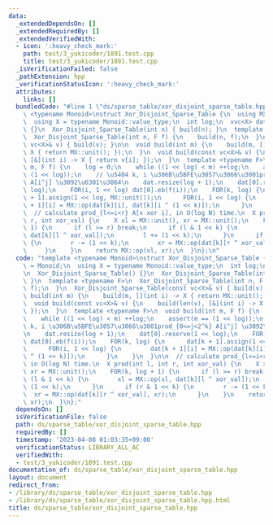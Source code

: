 ```yaml
---
data:
  _extendedDependsOn: []
  _extendedRequiredBy: []
  _extendedVerifiedWith:
  - icon: ':heavy_check_mark:'
    path: test/3_yukicoder/1891.test.cpp
    title: test/3_yukicoder/1891.test.cpp
  _isVerificationFailed: false
  _pathExtension: hpp
  _verificationStatusIcon: ':heavy_check_mark:'
  attributes:
    links: []
  bundledCode: "#line 1 \"ds/sparse_table/xor_disjoint_sparse_table.hpp\"\ntemplate\
    \ <typename Monoid>\nstruct Xor_Disjoint_Sparse_Table {\n  using MX = Monoid;\n\
    \  using X = typename Monoid::value_type;\n  int log;\n  vvc<X> dat;\n\n  Xor_Disjoint_Sparse_Table()\
    \ {}\n  Xor_Disjoint_Sparse_Table(int n) { build(n); }\n  template <typename F>\n\
    \  Xor_Disjoint_Sparse_Table(int n, F f) {\n    build(n, f);\n  }\n  Xor_Disjoint_Sparse_Table(const\
    \ vc<X>& v) { build(v); }\n\n  void build(int m) {\n    build(m, [](int i) ->\
    \ X { return MX::unit(); });\n  }\n  void build(const vc<X>& v) {\n    build(len(v),\
    \ [&](int i) -> X { return v[i]; });\n  }\n  template <typename F>\n  void build(int\
    \ m, F f) {\n    log = 0;\n    while ((1 << log) < m) ++log;\n    assert(m ==\
    \ (1 << log));\n    // \u5404 k, i \u306B\u5BFE\u3057\u3066\u3001prod_{0<=j<2^k}\
    \ A[i^j] \u3092\u6301\u3064\n    dat.resize(log + 1);\n    dat[0].reserve(1 <<\
    \ log);\n    FOR(i, 1 << log) dat[0].eb(f(i));\n    FOR(k, log) {\n      dat[k\
    \ + 1].assign(1 << log, MX::unit());\n      FOR(i, 1 << log) {\n        dat[k\
    \ + 1][i] = MX::op(dat[k][i], dat[k][i ^ (1 << k)]);\n      }\n    }\n  }\n\n\
    \  // calculate prod_{l<=i<r} A[x xor i], in O(log N) time.\n  X prod(int l, int\
    \ r, int xor_val) {\n    X xl = MX::unit(), xr = MX::unit();\n    FOR(k, log +\
    \ 1) {\n      if (l >= r) break;\n      if (l & 1 << k) {\n        xl = MX::op(xl,\
    \ dat[k][l ^ xor_val]);\n        l += (1 << k);\n      }\n      if (r & 1 << k)\
    \ {\n        r -= (1 << k);\n        xr = MX::op(dat[k][r ^ xor_val], xr);\n \
    \     }\n    }\n    return MX::op(xl, xr);\n  }\n};\n"
  code: "template <typename Monoid>\nstruct Xor_Disjoint_Sparse_Table {\n  using MX\
    \ = Monoid;\n  using X = typename Monoid::value_type;\n  int log;\n  vvc<X> dat;\n\
    \n  Xor_Disjoint_Sparse_Table() {}\n  Xor_Disjoint_Sparse_Table(int n) { build(n);\
    \ }\n  template <typename F>\n  Xor_Disjoint_Sparse_Table(int n, F f) {\n    build(n,\
    \ f);\n  }\n  Xor_Disjoint_Sparse_Table(const vc<X>& v) { build(v); }\n\n  void\
    \ build(int m) {\n    build(m, [](int i) -> X { return MX::unit(); });\n  }\n\
    \  void build(const vc<X>& v) {\n    build(len(v), [&](int i) -> X { return v[i];\
    \ });\n  }\n  template <typename F>\n  void build(int m, F f) {\n    log = 0;\n\
    \    while ((1 << log) < m) ++log;\n    assert(m == (1 << log));\n    // \u5404\
    \ k, i \u306B\u5BFE\u3057\u3066\u3001prod_{0<=j<2^k} A[i^j] \u3092\u6301\u3064\
    \n    dat.resize(log + 1);\n    dat[0].reserve(1 << log);\n    FOR(i, 1 << log)\
    \ dat[0].eb(f(i));\n    FOR(k, log) {\n      dat[k + 1].assign(1 << log, MX::unit());\n\
    \      FOR(i, 1 << log) {\n        dat[k + 1][i] = MX::op(dat[k][i], dat[k][i\
    \ ^ (1 << k)]);\n      }\n    }\n  }\n\n  // calculate prod_{l<=i<r} A[x xor i],\
    \ in O(log N) time.\n  X prod(int l, int r, int xor_val) {\n    X xl = MX::unit(),\
    \ xr = MX::unit();\n    FOR(k, log + 1) {\n      if (l >= r) break;\n      if\
    \ (l & 1 << k) {\n        xl = MX::op(xl, dat[k][l ^ xor_val]);\n        l +=\
    \ (1 << k);\n      }\n      if (r & 1 << k) {\n        r -= (1 << k);\n      \
    \  xr = MX::op(dat[k][r ^ xor_val], xr);\n      }\n    }\n    return MX::op(xl,\
    \ xr);\n  }\n};"
  dependsOn: []
  isVerificationFile: false
  path: ds/sparse_table/xor_disjoint_sparse_table.hpp
  requiredBy: []
  timestamp: '2023-04-08 01:03:35+09:00'
  verificationStatus: LIBRARY_ALL_AC
  verifiedWith:
  - test/3_yukicoder/1891.test.cpp
documentation_of: ds/sparse_table/xor_disjoint_sparse_table.hpp
layout: document
redirect_from:
- /library/ds/sparse_table/xor_disjoint_sparse_table.hpp
- /library/ds/sparse_table/xor_disjoint_sparse_table.hpp.html
title: ds/sparse_table/xor_disjoint_sparse_table.hpp
---
```

